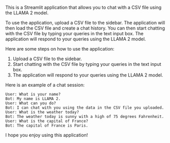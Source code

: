 This is a Streamlit application that allows you to chat with a CSV file using the LLAMA 2 model.

To use the application, upload a CSV file to the sidebar. The application will then load the CSV file and create a chat history. You can then start chatting with the CSV file by typing your queries in the text input box. The application will respond to your queries using the LLAMA 2 model.

Here are some steps on how to use the application:

1. Upload a CSV file to the sidebar.
2. Start chatting with the CSV file by typing your queries in the text input box.
3. The application will respond to your queries using the LLAMA 2 model.

Here is an example of a chat session:

```
User: What is your name?
Bot: My name is LLAMA 2.
User: What can you do?
Bot: I can chat with you using the data in the CSV file you uploaded.
User: What is the weather today?
Bot: The weather today is sunny with a high of 75 degrees Fahrenheit.
User: What is the capital of France?
Bot: The capital of France is Paris.
```

I hope you enjoy using this application!